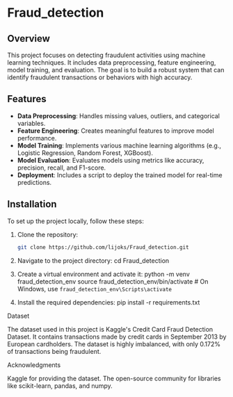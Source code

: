 # Fraud_detection

## Overview
This project focuses on detecting fraudulent activities using machine learning techniques. It includes data preprocessing, feature engineering, model training, and evaluation. The goal is to build a robust system that can identify fraudulent transactions or behaviors with high accuracy.

## Features
- **Data Preprocessing**: Handles missing values, outliers, and categorical variables.
- **Feature Engineering**: Creates meaningful features to improve model performance.
- **Model Training**: Implements various machine learning algorithms (e.g., Logistic Regression, Random Forest, XGBoost).
- **Model Evaluation**: Evaluates models using metrics like accuracy, precision, recall, and F1-score.
- **Deployment**: Includes a script to deploy the trained model for real-time predictions.

## Installation
To set up the project locally, follow these steps:

1. Clone the repository:
   ```bash
   git clone https://github.com/lijoks/Fraud_detection.git
2. Navigate to the project directory:
    cd Fraud_detection

3. Create a virtual environment and activate it:
    python -m venv fraud_detection_env
    source fraud_detection_env/bin/activate  # On Windows, use `fraud_detection_env\Scripts\activate`
4. Install the required dependencies:
    pip install -r requirements.txt

Dataset

The dataset used in this project is Kaggle's Credit Card Fraud Detection Dataset. It contains transactions made by credit cards in September 2013 by European cardholders. The dataset is highly imbalanced, with only 0.172% of transactions being fraudulent.

Acknowledgments

Kaggle for providing the dataset.
The open-source community for libraries like scikit-learn, pandas, and numpy.
